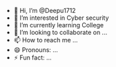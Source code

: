 - 👋 Hi, I’m @Deepu1712
- 👀 I’m interested in Cyber security 
- 🌱 I’m currently learning College 
- 💞️ I’m looking to collaborate on ...
- 📫 How to reach me ...
- 😄 Pronouns: ...
- ⚡ Fun fact: ...

<!---
Deepu1712/Deepu1712 is a ✨ special ✨ repository because its `README.md` (this file) appears on your GitHub profile.
You can click the Preview link to take a look at your changes.
--->
